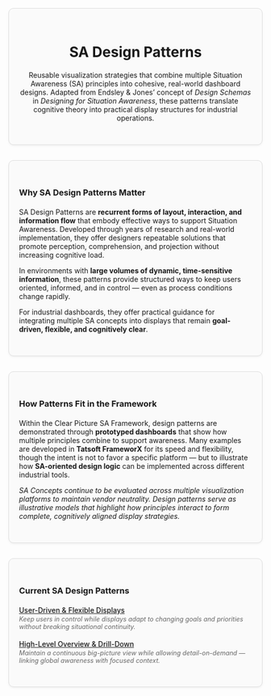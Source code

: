 <!-- Header Card -->
<div style="border:1px solid #ddd;border-radius:10px;padding:30px 20px;margin:30px 0;background:#fafafa;box-shadow:0 2px 4px rgba(0,0,0,.05);text-align:center;">
<div style="max-width:600px;margin:0 auto;">
<h1 style="margin-bottom:20px;">SA Design Patterns</h1>
<p style="max-width:none;">Reusable visualization strategies that combine multiple Situation Awareness (SA) principles into cohesive, real-world dashboard designs.
Adapted from Endsley & Jones’ concept of <em>Design Schemas</em> in <em>Designing for Situation Awareness</em>, these patterns translate cognitive theory into practical display structures for industrial operations.</p>
</div>
</div>

<!-- Why SA Design Patterns Matter -->
<div style="border:1px solid #ddd;border-radius:10px;padding:30px 20px;margin:30px 0;background:#fafafa;box-shadow:0 2px 4px rgba(0,0,0,.05);">
<div style="max-width:1200px;margin:0 auto;">
<h3 style="margin-bottom:20px;">Why SA Design Patterns Matter</h3>
<p style="max-width:none;">SA Design Patterns are <strong>recurrent forms of layout, interaction, and information flow</strong> that embody effective ways to support Situation Awareness.
Developed through years of research and real-world implementation, they offer designers repeatable solutions that promote perception, comprehension, and projection without increasing cognitive load.</p>
<p style="max-width:none;">In environments with <strong>large volumes of dynamic, time-sensitive information</strong>, these patterns provide structured ways to keep users oriented, informed, and in control — even as process conditions change rapidly.</p>
<p style="max-width:none;">For industrial dashboards, they offer practical guidance for integrating multiple SA concepts into displays that remain <strong>goal-driven, flexible, and cognitively clear</strong>.</p>
</div>
</div>

<!-- How Patterns Fit in the Framework -->
<div style="border:1px solid #ddd;border-radius:10px;padding:30px 20px;margin:30px 0;background:#fafafa;box-shadow:0 2px 4px rgba(0,0,0,.05);">
<div style="max-width:1200px;margin:0 auto;">
<h3 style="margin-bottom:20px;">How Patterns Fit in the Framework</h3>
<p style="max-width:none;">Within the Clear Picture SA Framework, design patterns are demonstrated through <strong>prototyped dashboards</strong> that show how multiple principles combine to support awareness.
Many examples are developed in <strong>Tatsoft FrameworX</strong> for its speed and flexibility, though the intent is not to favor a specific platform — but to illustrate how <strong>SA-oriented design logic</strong> can be implemented across different industrial tools.</p>
<p style="max-width:none;"><em>SA Concepts continue to be evaluated across multiple visualization platforms to maintain vendor neutrality.
Design patterns serve as illustrative models that highlight how principles interact to form complete, cognitively aligned display strategies.</em></p>
</div>
</div>

<!-- Current SA Design Patterns -->
<div style="border:1px solid #ddd;border-radius:10px;padding:30px 20px;margin:30px 0;background:#fafafa;box-shadow:0 2px 4px rgba(0,0,0,.05);">
<div style="max-width:1200px;margin:0 auto;">
<h3 style="margin-bottom:20px;">Current SA Design Patterns</h3>
<ul style="list-style:none;padding-left:0;max-width:none;">
<li style="margin-bottom:18px;">
<a href="ds1" style="font-weight:500;">User-Driven & Flexible Displays</a><br>
<span style="font-style:italic;font-size:.9em;color:#666;">Keep users in control while displays adapt to changing goals and priorities without breaking situational continuity.</span>
</li>
<li>
<a href="ds2" style="font-weight:500;">High-Level Overview & Drill-Down</a><br>
<span style="font-style:italic;font-size:.9em;color:#666;">Maintain a continuous big-picture view while allowing detail-on-demand — linking global awareness with focused context.</span>
</li>
</ul>
</div>
</div>
